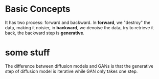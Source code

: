 # Basic Concepts
It has two process: forward and backward. In **forward**, we "destroy" the data, making it noisier, in **backward**, we denoise the data, try to retrieve it back, the backward step is **generative**.
# some stuff
The difference between diffusion models and GANs is that the generative step of diffusion model is iterative while GAN only takes one step.